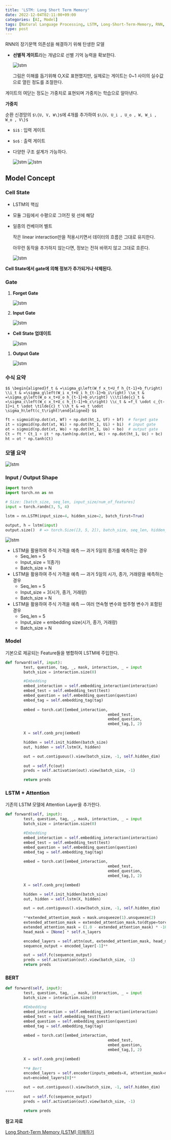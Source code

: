 ```yaml
---
title: 'LSTM: Long Short Term Memory'
date: 2022-12-04T02:11:00+09:00
categories: [AI, Model]
tags: [Natural Language Processing, LSTM, Long-Short-Term-Memory, RNN, Sequential Model]
type: post
---
```


RNN의 장기문맥 의존성을 해결하기 위해 탄생한 모델

- **선별적 게이트**라는 개념으로 선별 기억 능력을 확보한다.
    
    ![lstm](/imgs/lstm0.png)
    
    그림은 이해를 돕기위해 O,X로 표현했지만, 실제로는 게이트는 0~1 사이의 실수값으로 열린 정도를 조절한다.
    

게이트의 여닫는 정도는 가중치로 표현되며 가중치는 학습으로 알아낸다.

**가중치**

순환 신경망의 `$\{U, V, W\}$`에 4개를 추가하여 `$\{U, U_i , U_o , W, W_i , W_o , V\}$`

- `$i$` : 입력 게이트
- `$o$` : 출력 게이트
- 다양한 구조 설계가 가능하다.
    
    ![lstm](/imgs/lstm1.png)
    ![lstm](/imgs/lstm2.png)
    

## Model Concept

### **Cell State**

- LSTM의 핵심
- 모듈 그림에서 수평으로 그어진 윗 선에 해당
- 일종의 컨베이어 벨트
    
    작은 linear interaction만을 적용시키면서 데이터의 흐름은 그대로 유지한다.
    
    아무런 동작을 추가하지 않는다면, 정보는 전혀 바뀌지 않고 그대로 흐른다.
    
    ![lstm](/imgs/lstm3.png)

**Cell State에서 gate에 의해 정보가 추가되거나 삭제된다.**

### **Gate**

1. **Forget Gate**
    
    ![lstm](/imgs/lstm4.png)
    
2. **Input Gate**
    
    ![lstm](/imgs/lstm5.png)
    
- **Cell State 업데이트**
    
    ![lstm](/imgs/lstm6.png)
    
1. **Output Gate**
    
    ![lstm](/imgs/lstm7.png)
    

### 수식 요약

`$$
\begin{aligned}f_t & =\sigma_g\left(W_f x_t+U_f h_{t-1}+b_f\right) \\i_t & =\sigma_g\left(W_i x_t+U_i h_{t-1}+b_i\right) \\o_t & =\sigma_g\left(W_o x_t+U_o h_{t-1}+b_o\right) \\\tilde{c}_t & =\sigma_c\left(W_c x_t+U_c h_{t-1}+b_c\right) \\c_t & =f_t \odot c_{t-1}+i_t \odot \tilde{c}_t \\h_t & =o_t \odot \sigma_h\left(c_t\right)\end{aligned}
$$`

```python
ft = sigmoid(np.dot(xt, Wf) + np.dot(ht_1, Uf) + bf)  # forget gate
it = sigmoid(np.dot(xt, Wi) + np.dot(ht_1, Ui) + bi)  # input gate
ot = sigmoid(np.dot(xt, Wo) + np.dot(ht_1, Uo) + bo)  # output gate
Ct = ft * Ct_1 + it * np.tanh(np.dot(xt, Wc) + np.dot(ht_1, Uc) + bc)
ht = ot * np.tanh(Ct)
```

### 모델 요약

![lstm](/imgs/lstm8.png)

### Input / Output Shape

```python
import torch
import torch.nn as nn

# Size: [batch_size, seq_len, input_size/num_of_features]
input = torch.randn(3, 5, 4)

lstm = nn.LSTM(input_size=4, hidden_size=2, batch_first=True)

output, h = lstm(input)
output.size()  # => torch.Size([3, 5, 2]), batch_size, seq_len, hidden_size
```

![lstm](/imgs/lstm9.png)

- LSTM을 활용하여 주식 가격을 예측 — 과거 5일의 종가를 예측하는 경우
    - Seq_len = 5
    - Input_size = 1(종가)
    - Batch_size = N
- LSTM을 활용하여 주식 가격을 예측 — 과거 5일의 시가, 종가, 거래량을 예측하는 경우
    - Seq_len = 5
    - Input_size = 3(시가, 종가, 거래량)
    - Batch_size = N
- LSTM을 활용하여 주식 가격을 예측 — 여러 연속형 변수와 범주형 변수가 포함된 경우
    - Seq_len = 5
    - Input_size = embedding size(시가, 종가, 거래량)
    - Batch_size = N

### Model

기본으로 제공되는 Feature들을 병합하여 LSTM에 주입한다.

```python
def forward(self, input):
		test, question, tag, _, mask, interaction, _ = input
		batch_size = interaction.size(0)

		#Embedding
		embed_interaction = self.embedding_interaction(interaction)
		embed_test = self.embedding_test(test)
		embed_question = self.embedding_question(question)
		embed_tag = self.embedding_tag(tag)
		
		embed = torch.cat([embed_interaction,
											 embed_test,
											 embed_question,
											 embed_tag,], 2)

		X = self.conb_proj(embed)

		hidden = self.init_hidden(batch_size)
		out, hidden = self.lstm(X, hidden)

		out = out.contiguous().view(batch_size, -1, self.hidden_dim)
		
		out = self.fc(out)
		preds = self.activation(out).view(batch_size, -1)

		return preds
```

### LSTM + Attention

기존의 LSTM 모델에 Attention Layer을 추가한다.

```python
def forward(self, input):
		test, question, tag, _, mask, interaction, _ = input
		batch_size = interaction.size(0)

		#Embedding
		embed_interaction = self.embedding_interaction(interaction)
		embed_test = self.embedding_test(test)
		embed_question = self.embedding_question(question)
		embed_tag = self.embedding_tag(tag)
		
		embed = torch.cat([embed_interaction,
											 embed_test,
											 embed_question,
											 embed_tag,], 2)

		X = self.conb_proj(embed)

		hidden = self.init_hidden(batch_size)
		out, hidden = self.lstm(X, hidden)

		out = out.contiguous().view(batch_size, -1, self.hidden_dim)
		
		**extended_attention_mask = mask.unsqueeze(1).unsqueeze(2)
		extended_attention_mask = extended_attention_mask.to(dtype=torch.float32)
		extended_attention_mask = (1.0 - extended_attention_mask) * -10000.0
		head_mask = [None] * self.n_layers

		encoded_layers = self.attn(out, extended_attention_mask, head_mask=head_mask)
		sequence_output = encoded_layer[-1]**

		out = self.fc(sequence_output)
		preds = self.activation(out).view(batch_size, -1)
		return preds
```

### BERT

```python
def forward(self, input):
		test, question, tag, _, mask, interaction, _ = input
		batch_size = interaction.size(0)

		#Embedding
		embed_interaction = self.embedding_interaction(interaction)
		embed_test = self.embedding_test(test)
		embed_question = self.embedding_question(question)
		embed_tag = self.embedding_tag(tag)
		
		embed = torch.cat([embed_interaction,
											 embed_test,
											 embed_question,
											 embed_tag,], 2)

		X = self.conb_proj(embed)
		
		**# Bert
		encoded_layers = self.encoder(inputs_embeds=X, attention_mask=mask)
		out=encoded_layers[0]**

		out = out.contiguous().view(batch_size, -1, self.hidden_dim)
****
		out = self.fc(sequence_output)
		preds = self.activation(out).view(batch_size, -1)

		return preds
```

**참고 자료**

[Long Short-Term Memory (LSTM) 이해하기](https://dgkim5360.tistory.com/entry/understanding-long-short-term-memory-lstm-kr)